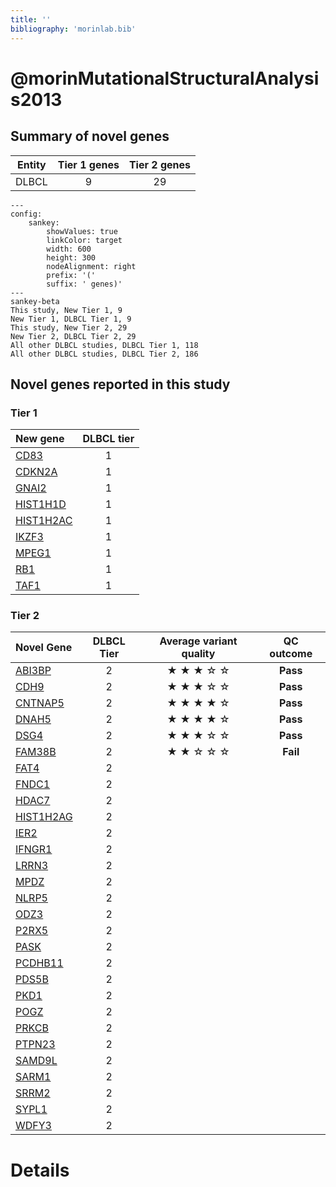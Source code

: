 ```yaml
---
title: ''
bibliography: 'morinlab.bib'
---
```


# @morinMutationalStructuralAnalysis2013
## Summary of novel genes

|Entity| Tier 1 genes| Tier 2 genes|
|:-:|:-:|:-:|
|DLBCL|9|29|
```mermaid
---
config:
    sankey:
        showValues: true
        linkColor: target
        width: 600
        height: 300
        nodeAlignment: right
        prefix: '('
        suffix: ' genes)'
---
sankey-beta
This study, New Tier 1, 9
New Tier 1, DLBCL Tier 1, 9
This study, New Tier 2, 29
New Tier 2, DLBCL Tier 2, 29
All other DLBCL studies, DLBCL Tier 1, 118
All other DLBCL studies, DLBCL Tier 2, 186
```

## Novel genes reported in this study

### Tier 1
|New gene|DLBCL tier|
|:-|:-:|
|[CD83](../CD83)|1 |
|[CDKN2A](../CDKN2A)|1 |
|[GNAI2](../GNAI2)|1 |
|[HIST1H1D](../HIST1H1D)|1 |
|[HIST1H2AC](../HIST1H2AC)|1 |
|[IKZF3](../IKZF3)|1 |
|[MPEG1](../MPEG1)|1 |
|[RB1](../RB1)|1 |
|[TAF1](../TAF1)|1 |

### Tier 2
|Novel Gene|DLBCL Tier|Average variant quality|QC outcome|
|:--|:-:|:--:|:-:|
|[ABI3BP](../ABI3BP)|2 |&starf; &starf; &starf; &star; &star;|**Pass**|
|[CDH9](../CDH9)|2 |&starf; &starf; &starf; &star; &star;|**Pass**|
|[CNTNAP5](../CNTNAP5)|2 |&starf; &starf; &starf; &starf; &star;|**Pass**|
|[DNAH5](../DNAH5)|2 |&starf; &starf; &starf; &starf; &star;|**Pass**|
|[DSG4](../DSG4)|2 |&starf; &starf; &starf; &star; &star;|**Pass**|
|[FAM38B](../FAM38B)|2 |&starf; &starf; &star; &star; &star;|**Fail**|
|[FAT4](../FAT4)|2 |||
|[FNDC1](../FNDC1)|2 |||
|[HDAC7](../HDAC7)|2 |||
|[HIST1H2AG](../HIST1H2AG)|2 |||
|[IER2](../IER2)|2 |||
|[IFNGR1](../IFNGR1)|2 |||
|[LRRN3](../LRRN3)|2 |||
|[MPDZ](../MPDZ)|2 |||
|[NLRP5](../NLRP5)|2 |||
|[ODZ3](../ODZ3)|2 |||
|[P2RX5](../P2RX5)|2 |||
|[PASK](../PASK)|2 |||
|[PCDHB11](../PCDHB11)|2 |
|[PDS5B](../PDS5B)|2 |
|[PKD1](../PKD1)|2 |
|[POGZ](../POGZ)|2 |
|[PRKCB](../PRKCB)|2 |
|[PTPN23](../PTPN23)|2 |
|[SAMD9L](../SAMD9L)|2 |
|[SARM1](../SARM1)|2 |
|[SRRM2](../SRRM2)|2 |
|[SYPL1](../SYPL1)|2 |
|[WDFY3](../WDFY3)|2 |


# Details

